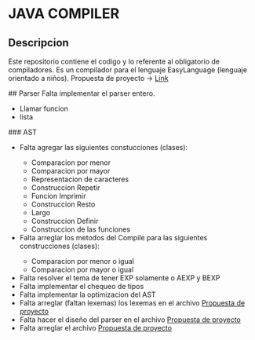 # JAVA COMPILER
## Descripcion
Este repositorio contiene el codigo y lo referente al obligatorio de compiladores.
Es un compilador para el lenguaje EasyLanguage (lenguaje orientado a niños).
Propuesta de proyecto -> <a href="Propuesta_de_proyecto.md">Link</a>
<p>
## Parser
Falta implementar el parser entero.
<ul>
	<li>Llamar funcion</li>
	<li>lista</li>
</ul>
<p>
### AST
<ul>
	<li>Falta agregar las siguientes constucciones (clases):</li>
		<ul>
		  <li>Comparacion por menor</li>
		  <li>Comparacion por mayor</li>
		  <li>Representacion de caracteres</li>
		  <li>Construccion Repetir</li>
		  <li>Funcion Imprimir</li>
		  <li>Construccion Resto</li>
		  <li>Largo</li>
		  <li>Construccion Definir</li>
		  <li>Construccion de las funciones</li>
		</ul>
	<li>Falta arreglar los metodos del Compile para las siguientes construcciones (clases):</li>
		<ul>
		  <li>Comparacion por menor o igual</li>
		  <li>Comparacion por mayor o igual</li>
		</ul>
	<li>Falta resolver el tema de tener EXP solamente o AEXP y BEXP</li>
	<li>Falta implementar el chequeo de tipos</li>
	<li>Falta implementar la optimizacion del AST</li>
	<li>Falta arreglar (faltan lexemas) los lexemas en el archivo <a href="Propuesta_de_proyecto.md"> Propuesta de proyecto </a></li>
	<li>Falta hacer el diseño del parser en el archivo <a href="Propuesta_de_proyecto.md"> Propuesta de proyecto </a></li>
	<li>Falta arreglar el archivo <a href="Propuesta_de_proyecto.md"> Propuesta de proyecto </a></li>
</ul>
